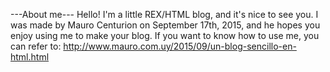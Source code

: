 ---About me---
Hello! I'm a little REX/HTML blog, and it's nice to see you.
I was made by Mauro Centurion on September 17th, 2015, and he hopes you enjoy using me to make your blog.
If you want to know how to use me, you can refer to:
http://www.mauro.com.uy/2015/09/un-blog-sencillo-en-html.html
